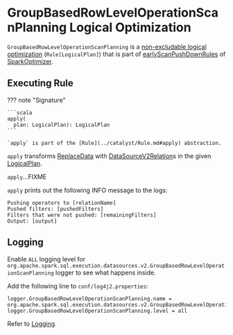# GroupBasedRowLevelOperationScanPlanning Logical Optimization

`GroupBasedRowLevelOperationScanPlanning` is a [non-excludable logical optimization](../SparkOptimizer.md#nonExcludableRules) (`Rule[LogicalPlan]`) that is part of [earlyScanPushDownRules](../SparkOptimizer.md#earlyScanPushDownRules) of [SparkOptimizer](../SparkOptimizer.md).

## <span id="apply"> Executing Rule

??? note "Signature"

    ```scala
    apply(
      plan: LogicalPlan): LogicalPlan
    ```

    `apply` is part of the [Rule](../catalyst/Rule.md#apply) abstraction.

`apply` transforms [ReplaceData](../logical-operators/ReplaceData.md) with [DataSourceV2Relation](../logical-operators/DataSourceV2Relation.md)s in the given [LogicalPlan](../logical-operators/LogicalPlan.md).

`apply`...FIXME

`apply` prints out the following INFO message to the logs:

```text
Pushing operators to [relationName]
Pushed filters: [pushedFilters]
Filters that were not pushed: [remainingFilters]
Output: [output]
```

## Logging

Enable `ALL` logging level for `org.apache.spark.sql.execution.datasources.v2.GroupBasedRowLevelOperationScanPlanning` logger to see what happens inside.

Add the following line to `conf/log4j2.properties`:

```text
logger.GroupBasedRowLevelOperationScanPlanning.name = org.apache.spark.sql.execution.datasources.v2.GroupBasedRowLevelOperationScanPlanning
logger.GroupBasedRowLevelOperationScanPlanning.level = all
```

Refer to [Logging](../spark-logging.md).
